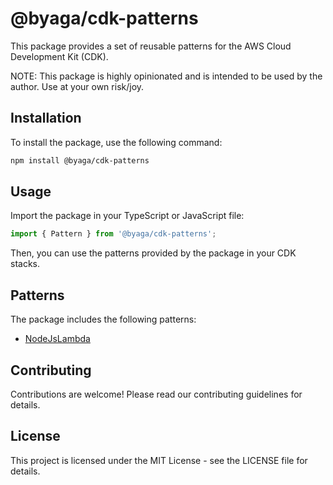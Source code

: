 # @byaga/cdk-patterns

This package provides a set of reusable patterns for the AWS Cloud Development Kit (CDK).

NOTE: This package is highly opinionated and is intended to be used by the author. Use at your own risk/joy.

## Installation

To install the package, use the following command:

```bash
npm install @byaga/cdk-patterns
```

## Usage

Import the package in your TypeScript or JavaScript file:

```typescript
import { Pattern } from '@byaga/cdk-patterns';
```

Then, you can use the patterns provided by the package in your CDK stacks.

## Patterns

The package includes the following patterns:

- [NodeJsLambda](./src/NodeJsLambda.md)

## Contributing

Contributions are welcome! Please read our contributing guidelines for details.

## License

This project is licensed under the MIT License - see the LICENSE file for details.